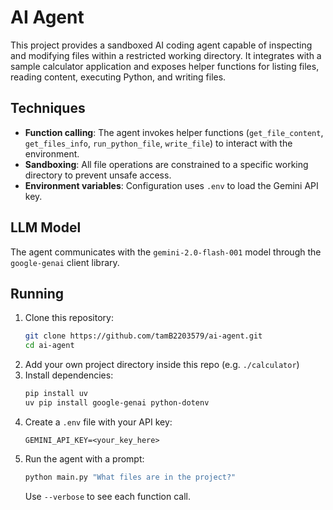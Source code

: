 # AI Agent

This project provides a sandboxed AI coding agent capable of inspecting and modifying files within a restricted working directory. It integrates with a sample calculator application and exposes helper functions for listing files, reading content, executing Python, and writing files.

## Techniques

- **Function calling**: The agent invokes helper functions (`get_file_content`, `get_files_info`, `run_python_file`, `write_file`) to interact with the environment.
- **Sandboxing**: All file operations are constrained to a specific working directory to prevent unsafe access.
- **Environment variables**: Configuration uses `.env` to load the Gemini API key.

## LLM Model

The agent communicates with the `gemini-2.0-flash-001` model through the `google-genai` client library.

## Running
1. Clone this repository:
   ```bash
   git clone https://github.com/tamB2203579/ai-agent.git
   cd ai-agent
   ```
2. Add your own project directory inside this repo (e.g. `./calculator`)
3. Install dependencies:
   ```bash
   pip install uv
   uv pip install google-genai python-dotenv
   ```
4. Create a `.env` file with your API key:
   ```
   GEMINI_API_KEY=<your_key_here>
   ```
5. Run the agent with a prompt:
   ```bash
   python main.py "What files are in the project?"
   ```
   Use `--verbose` to see each function call.

